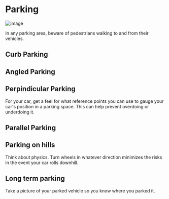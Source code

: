 # Parking
![image](https://user-images.githubusercontent.com/67705789/232654881-1152dfd2-e611-40a9-a0ef-97756c831ea7.png)

In any parking area, beware of pedestrians walking to and from their vehicles. 

## Curb Parking

## Angled Parking

## Perpindicular Parking

For your car, get a feel for what reference points you can use to gauge your car's position in a parking space. This can help prevent overdoing or underdoing it.

## Parallel Parking

## Parking on hills

Think about physics. Turn wheels in whatever direction minimizes the risks in the event your car rolls downhill. 

## Long term parking
Take a picture of your parked vehicle so you know where you parked it. 

